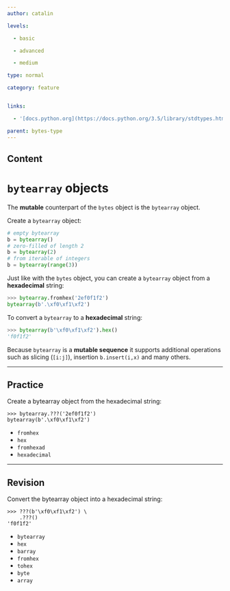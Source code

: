 ```yaml
---
author: catalin

levels:

  - basic

  - advanced

  - medium

type: normal

category: feature


links:

  - '[docs.python.org](https://docs.python.org/3.5/library/stdtypes.html#bytearray-objects){website}'

parent: bytes-type
---
```

## Content
# `bytearray` objects

The **mutable** counterpart of the `bytes` object is the `bytearray` object. 

Create a `bytearray` object:
```python
# empty bytearray
b = bytearray() 
# zero-filled of length 2
b = bytearray(2) 
# from iterable of integers
b = bytearray(range(3))
 ```

Just like with the `bytes` object, you can create a `bytearray` object from a **hexadecimal** string:
```python
>>> bytearray.fromhex('2ef0f1f2')
bytearray(b'.\xf0\xf1\xf2')

```

To convert a `bytearray` to a **hexadecimal** string:
```python
>>> bytearray(b'\xf0\xf1\xf2').hex()
'f0f1f2'

```
Because `bytearray` is a **mutable sequence** it supports additional operations such as slicing (`[i:j]`), insertion `b.insert(i,x)` and many others.

---
## Practice

Create a bytearray object from the hexadecimal string:

```
>>> bytearray.???('2ef0f1f2') 
bytearray(b'.\xf0\xf1\xf2') 
```


* `fromhex` 
* `hex` 
* `fromhexad` 
* `hexadecimal`

---
## Revision

Convert the bytearray object into a hexadecimal string:

```
>>> ???(b'\xf0\xf1\xf2') \
    .???() 
'f0f1f2' 
```

* `bytearray` 
* `hex` 
* `barray` 
* `fromhex` 
* `tohex` 
* `byte` 
* `array`

